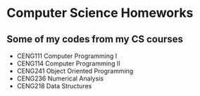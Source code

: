 # Computer Science Homeworks
## Some of my codes from my CS courses
- CENG111 Computer Programming I
- CENG114 Computer Programming II
- CENG241 Object Oriented Programming
- CENG236 Numerical Analysis
- CENG218 Data Structures
